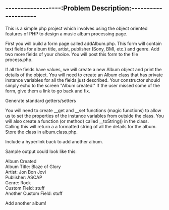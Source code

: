 ------------------:Problem Description:--------------------
-----------------------------------------------------------


This is a simple php project which involves using the object oriented features of PHP to design a music album processing page.

First you will build a form page called addAlbum.php.  This form will contain text fields for album title, artist, publisher (Sony, BMI, etc.) and genre.  Add two more fields of your choice.  You will post this form to the file process.php.

If all the fields have values, we will create a new Album object and print the details of the object.  You will need to create an Album class that has private instance variables for all the fields just described. Your constructor should simply echo to the screen "Album created." If the user missed some of the form, give them a link to go back and fix.

Generate standard getters/setters

You will need to create __get and __set functions (magic functions) to allow us to set the properties of the instance variables from outside the class. You will also create a function (or method) called __toString() in the class.  Calling this will return a  a formatted string of all the details for the album.  Store the class in album.class.php.

Include a hyperlink back to add another album.

Sample output could look like this:

Album Created\
Album Title: Blaze of Glory\
Artist: Jon Bon Jovi\
Publisher: ASCAP\
Genre: Rock\
Custom Field: stuff\
Another Custom Field: stuff

Add another album!